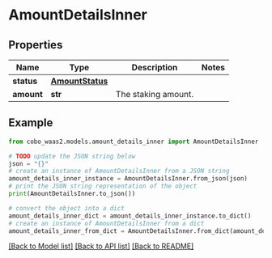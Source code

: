 # AmountDetailsInner


## Properties

Name | Type | Description | Notes
------------ | ------------- | ------------- | -------------
**status** | [**AmountStatus**](AmountStatus.md) |  | 
**amount** | **str** | The staking amount. | 

## Example

```python
from cobo_waas2.models.amount_details_inner import AmountDetailsInner

# TODO update the JSON string below
json = "{}"
# create an instance of AmountDetailsInner from a JSON string
amount_details_inner_instance = AmountDetailsInner.from_json(json)
# print the JSON string representation of the object
print(AmountDetailsInner.to_json())

# convert the object into a dict
amount_details_inner_dict = amount_details_inner_instance.to_dict()
# create an instance of AmountDetailsInner from a dict
amount_details_inner_from_dict = AmountDetailsInner.from_dict(amount_details_inner_dict)
```
[[Back to Model list]](../README.md#documentation-for-models) [[Back to API list]](../README.md#documentation-for-api-endpoints) [[Back to README]](../README.md)


